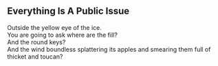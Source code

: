 Everything Is A Public Issue
----------------------------
Outside the yellow eye of the ice.  
You are going to ask where are the fill?  
And the round keys?  
And the wind boundless splattering its apples and smearing them full of  
thicket and toucan?  
